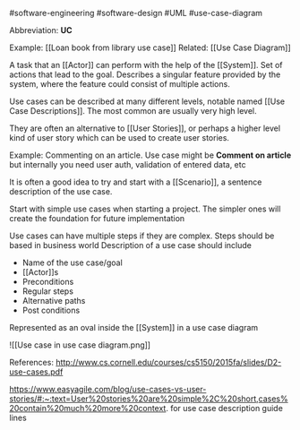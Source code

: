 #software-engineering #software-design #UML #use-case-diagram

Abbreviation: **UC**

Example: [[Loan book from library use case]]
Related: [[Use Case Diagram]]

A task that an [[Actor]] can perform with the help of the [[System]]. Set of actions that lead to the goal. Describes a singular feature provided by the system, where the feature could consist of multiple actions.

Use cases can be described at many different levels, notable named [[Use Case Descriptions]]. The most common are usually very high level.

They are often an alternative to [[User Stories]], or perhaps a higher level kind of user story which can be used to create user stories.

Example: Commenting on an article. Use case might be **Comment on article** but internally you need user auth, validation of entered data, etc

It is often a good idea to try and start with a [[Scenario]], a sentence description of the use case.

Start with simple use cases when starting a project. The simpler ones will create the foundation for future implementation

Use cases can have multiple steps if they are complex. Steps should be based in business world
Description of a use case should include
* Name of the use case/goal
* [[Actor]]s
* Preconditions
* Regular steps
* Alternative paths
* Post conditions


Represented as an oval inside the [[System]] in a use case diagram

![[Use case in use case diagram.png]]

References:
http://www.cs.cornell.edu/courses/cs5150/2015fa/slides/D2-use-cases.pdf

https://www.easyagile.com/blog/use-cases-vs-user-stories/#:~:text=User%20stories%20are%20simple%2C%20short,cases%20contain%20much%20more%20context. for use case description guide lines
